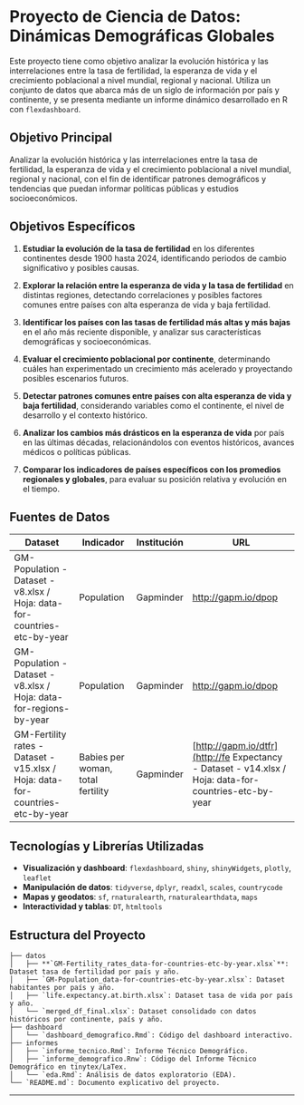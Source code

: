# Proyecto de Ciencia de Datos: Dinámicas Demográficas Globales

Este proyecto tiene como objetivo analizar la evolución histórica y las interrelaciones entre la tasa de fertilidad, la esperanza de vida y el crecimiento poblacional a nivel mundial, regional y nacional. Utiliza un conjunto de datos que abarca más de un siglo de información por país y continente, y se presenta mediante un informe dinámico desarrollado en R con `flexdashboard`.

## Objetivo Principal

Analizar la evolución histórica y las interrelaciones entre la tasa de fertilidad, la esperanza de vida y el crecimiento poblacional a nivel mundial, regional y nacional, con el fin de identificar patrones demográficos y tendencias que puedan informar políticas públicas y estudios socioeconómicos.

## Objetivos Específicos

1. **Estudiar la evolución de la tasa de fertilidad** en los diferentes continentes desde 1900 hasta 2024, identificando periodos de cambio significativo y posibles causas.

2. **Explorar la relación entre la esperanza de vida y la tasa de fertilidad** en distintas regiones, detectando correlaciones y posibles factores comunes entre países con alta esperanza de vida y baja fertilidad.

3. **Identificar los países con las tasas de fertilidad más altas y más bajas** en el año más reciente disponible, y analizar sus características demográficas y socioeconómicas.

4. **Evaluar el crecimiento poblacional por continente**, determinando cuáles han experimentado un crecimiento más acelerado y proyectando posibles escenarios futuros.

5. **Detectar patrones comunes entre países con alta esperanza de vida y baja fertilidad**, considerando variables como el continente, el nivel de desarrollo y el contexto histórico.

6. **Analizar los cambios más drásticos en la esperanza de vida** por país en las últimas décadas, relacionándolos con eventos históricos, avances médicos o políticas públicas.

7. **Comparar los indicadores de países específicos con los promedios regionales y globales**, para evaluar su posición relativa y evolución en el tiempo.

##  Fuentes de Datos

| Dataset | Indicador | Institución | URL |
|--------|-----------|-------------|-----|
| GM-Population - Dataset - v8.xlsx / Hoja: data-for-countries-etc-by-year | Population | Gapminder | http://gapm.io/dpop |
| GM-Population - Dataset - v8.xlsx / Hoja: data-for-regions-by-year | Population | Gapminder | http://gapm.io/dpop |
| GM-Fertility rates - Dataset - v15.xlsx / Hoja: data-for-countries-etc-by-year | Babies per woman, total fertility | Gapminder | [http://gapm.io/dtfr](http://fe Expectancy - Dataset - v14.xlsx / Hoja: data-for-countries-etc-by-year | Life expectancy, at birth | Gapminder | [http//gapm.io/dlex |

##  Tecnologías y Librerías Utilizadas

- **Visualización y dashboard**: `flexdashboard`, `shiny`, `shinyWidgets`, `plotly`, `leaflet`
- **Manipulación de datos**: `tidyverse`, `dplyr`, `readxl`, `scales`, `countrycode`
- **Mapas y geodatos**: `sf`, `rnaturalearth`, `rnaturalearthdata`, `maps`
- **Interactividad y tablas**: `DT`, `htmltools`

## Estructura del Proyecto
```
├── datos
│   ├── **`GM-Fertility_rates_data-for-countries-etc-by-year.xlsx`**: Dataset tasa de fertilidad por país y año.
│   ├── `GM-Population_data-for-countries-etc-by-year.xlsx`: Dataset habitantes por país y año.
│   ├── `life.expectancy.at.birth.xlsx`: Dataset tasa de vida por país y año.
│   └── `merged_df_final.xlsx`: Dataset consolidado con datos históricos por continente, país y año.
├── dashboard
│   └── `dashboard_demografico.Rmd`: Código del dashboard interactivo.
├── informes
│   ├── `informe_tecnico.Rmd`: Informe Técnico Demográfico.
│   ├── `informe_demografico.Rnw`: Código del Informe Técnico Demográfico en tinytex/LaTex.
│   └── `eda.Rmd`: Análisis de datos exploratorio (EDA).
└── `README.md`: Documento explicativo del proyecto.
```
---

